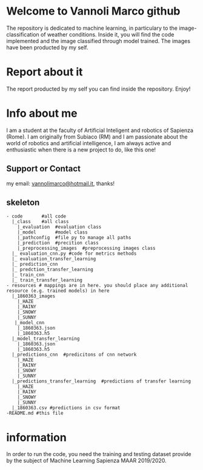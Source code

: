# Welcome to Vannoli Marco github 
The repository is dedicated to machine learning, in particulary to the image-classification of weather conditions. Inside it, you will find the code implemented and the image classified through model trained. The images have been producted by my self.
# Report about it
The report producted by my self you can find inside the repository. Enjoy!
# Info about me
I am a student at the faculty of Artificial Inteligent and robotics of Sapienza (Rome). I am originally from Subiaco (RM) and I am passionate about the world of robotics and artificial intelligence, I am always active and enthusiastic when there is a new project to do, like this one!

## Support or Contact
my email: vannolimarco@hotmail.it, thanks!


## skeleton
    - code       #all code
      |_class    #all class
        |_evaluation  #evaluation class
        |_model       #model class
        |_pathconfig  #file py to manage all paths
        |_prediction  #precition class
        |_preprocessing_images  #preprocessing images class
      |_ evaluation_cnn.py #code for metrics methods
      |_ evaluation_transfer_learning
      |_ prediction_cnn
      |_ predction_transfer_learning
      |_ train_cnn
      |_ train_transfer_learning
    - resources # mappings are in here. you should place any additional resource (e.g. trained models) in here
      |_1860363_images
        |_HAZE
        |_RAINY
        |_SNOWY
        |_SUNNY  
       |_model_cnn
        |_1860363.json
        |_1860363.h5
      |_model_transfer_learning
        |_1860363.json
        |_1860363.h5
      |_predictions_cnn  #predicitons of cnn network
        |_HAZE
        |_RAINY
        |_SNOWY
        |_SUNNY
      |_predictions_transfer_learning  #predictions of transfer learning
        |_HAZE
        |_RAINY
        |_SNOWY
        |_SUNNY
      |_1860363.csv #predictions in csv format
    -README.md #this file
  
 # information
 In order to run the code, you need the training and testing dataset
 provide by the subject of Machine Learning Sapienza MAAR 2019/2020.

